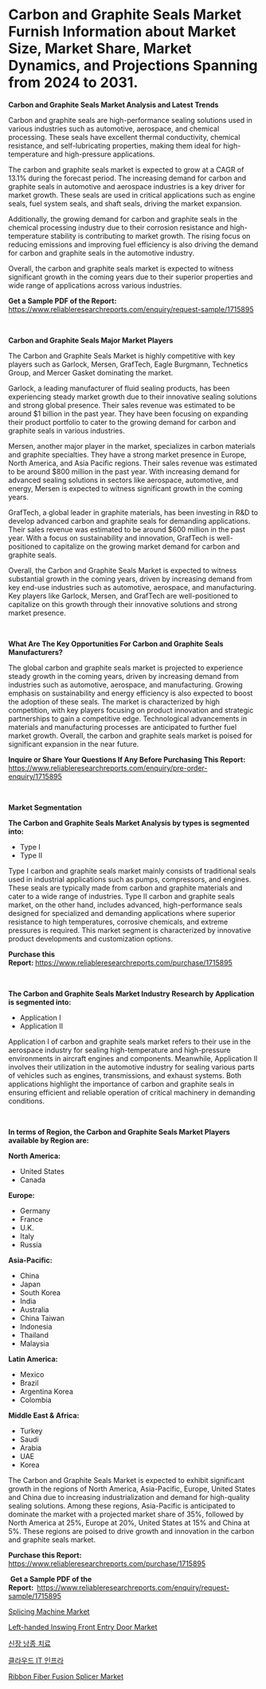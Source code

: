 <p><h1>Carbon and Graphite Seals Market Furnish Information about Market Size, Market Share, Market Dynamics, and Projections Spanning from 2024 to 2031.</h1></p><p><strong>Carbon and Graphite Seals Market Analysis and Latest Trends</strong></p>
<p><p>Carbon and graphite seals are high-performance sealing solutions used in various industries such as automotive, aerospace, and chemical processing. These seals have excellent thermal conductivity, chemical resistance, and self-lubricating properties, making them ideal for high-temperature and high-pressure applications.</p><p>The carbon and graphite seals market is expected to grow at a CAGR of 13.1% during the forecast period. The increasing demand for carbon and graphite seals in automotive and aerospace industries is a key driver for market growth. These seals are used in critical applications such as engine seals, fuel system seals, and shaft seals, driving the market expansion.</p><p>Additionally, the growing demand for carbon and graphite seals in the chemical processing industry due to their corrosion resistance and high-temperature stability is contributing to market growth. The rising focus on reducing emissions and improving fuel efficiency is also driving the demand for carbon and graphite seals in the automotive industry.</p><p>Overall, the carbon and graphite seals market is expected to witness significant growth in the coming years due to their superior properties and wide range of applications across various industries.</p></p>
<p><strong>Get a Sample PDF of the Report:&nbsp;</strong> <a href="https://www.reliableresearchreports.com/enquiry/request-sample/1715895">https://www.reliableresearchreports.com/enquiry/request-sample/1715895</a></p>
<p>&nbsp;</p>
<p><strong>Carbon and Graphite Seals Major Market Players</strong></p>
<p><p>The Carbon and Graphite Seals Market is highly competitive with key players such as Garlock, Mersen, GrafTech, Eagle Burgmann, Technetics Group, and Mercer Gasket dominating the market.</p><p>Garlock, a leading manufacturer of fluid sealing products, has been experiencing steady market growth due to their innovative sealing solutions and strong global presence. Their sales revenue was estimated to be around $1 billion in the past year. They have been focusing on expanding their product portfolio to cater to the growing demand for carbon and graphite seals in various industries.</p><p>Mersen, another major player in the market, specializes in carbon materials and graphite specialties. They have a strong market presence in Europe, North America, and Asia Pacific regions. Their sales revenue was estimated to be around $800 million in the past year. With increasing demand for advanced sealing solutions in sectors like aerospace, automotive, and energy, Mersen is expected to witness significant growth in the coming years.</p><p>GrafTech, a global leader in graphite materials, has been investing in R&D to develop advanced carbon and graphite seals for demanding applications. Their sales revenue was estimated to be around $600 million in the past year. With a focus on sustainability and innovation, GrafTech is well-positioned to capitalize on the growing market demand for carbon and graphite seals.</p><p>Overall, the Carbon and Graphite Seals Market is expected to witness substantial growth in the coming years, driven by increasing demand from key end-use industries such as automotive, aerospace, and manufacturing. Key players like Garlock, Mersen, and GrafTech are well-positioned to capitalize on this growth through their innovative solutions and strong market presence.</p></p>
<p>&nbsp;</p>
<p><strong>What Are The Key Opportunities For Carbon and Graphite Seals Manufacturers?</strong></p>
<p><p>The global carbon and graphite seals market is projected to experience steady growth in the coming years, driven by increasing demand from industries such as automotive, aerospace, and manufacturing. Growing emphasis on sustainability and energy efficiency is also expected to boost the adoption of these seals. The market is characterized by high competition, with key players focusing on product innovation and strategic partnerships to gain a competitive edge. Technological advancements in materials and manufacturing processes are anticipated to further fuel market growth. Overall, the carbon and graphite seals market is poised for significant expansion in the near future.</p></p>
<p><strong>Inquire or Share Your Questions If Any Before Purchasing This Report:</strong> <a href="https://www.reliableresearchreports.com/enquiry/pre-order-enquiry/1715895">https://www.reliableresearchreports.com/enquiry/pre-order-enquiry/1715895</a></p>
<p>&nbsp;</p>
<p><strong>Market Segmentation</strong></p>
<p><strong>The Carbon and Graphite Seals Market Analysis by types is segmented into:</strong></p>
<p><ul><li>Type I</li><li>Type II</li></ul></p>
<p><p>Type I carbon and graphite seals market mainly consists of traditional seals used in industrial applications such as pumps, compressors, and engines. These seals are typically made from carbon and graphite materials and cater to a wide range of industries. Type II carbon and graphite seals market, on the other hand, includes advanced, high-performance seals designed for specialized and demanding applications where superior resistance to high temperatures, corrosive chemicals, and extreme pressures is required. This market segment is characterized by innovative product developments and customization options.</p></p>
<p><strong>Purchase this Report:&nbsp;</strong><a href="https://www.reliableresearchreports.com/purchase/1715895">https://www.reliableresearchreports.com/purchase/1715895</a></p>
<p>&nbsp;</p>
<p><strong>The Carbon and Graphite Seals Market Industry Research by Application is segmented into:</strong></p>
<p><ul><li>Application I</li><li>Application II</li></ul></p>
<p><p>Application I of carbon and graphite seals market refers to their use in the aerospace industry for sealing high-temperature and high-pressure environments in aircraft engines and components. Meanwhile, Application II involves their utilization in the automotive industry for sealing various parts of vehicles such as engines, transmissions, and exhaust systems. Both applications highlight the importance of carbon and graphite seals in ensuring efficient and reliable operation of critical machinery in demanding conditions.</p></p>
<p>&nbsp;</p>
<p><strong>In terms of Region, the Carbon and Graphite Seals Market Players available by Region are:</strong></p>
<p>
    <p> <strong> North America: </strong>
        <ul>
            <li>United States</li>
            <li>Canada</li>
        </ul>
        </p> 
    <p> <strong> Europe: </strong>
        <ul>
            <li>Germany</li>
            <li>France</li>
            <li>U.K.</li>
            <li>Italy</li>
            <li>Russia</li>
        </ul>
        </p> 
    <p> <strong> Asia-Pacific: </strong>
        <ul>
            <li>China</li>
            <li>Japan</li>
            <li>South Korea</li>
            <li>India</li>
            <li>Australia</li>
            <li>China Taiwan</li>
            <li>Indonesia</li>
            <li>Thailand</li>
            <li>Malaysia</li>
        </ul>
        </p> 
    <p> <strong> Latin America: </strong>
        <ul>
            <li>Mexico</li>
            <li>Brazil</li>
            <li>Argentina Korea</li>
            <li>Colombia</li>
        </ul>
        </p> 
    <p> <strong> Middle East & Africa: </strong>
        <ul>
            <li>Turkey</li>
            <li>Saudi</li>
            <li>Arabia</li>
            <li>UAE</li>
            <li>Korea</li>
        </ul>
    </p>
    </p>
<p><p>The Carbon and Graphite Seals Market is expected to exhibit significant growth in the regions of North America, Asia-Pacific, Europe, United States and China due to increasing industrialization and demand for high-quality sealing solutions. Among these regions, Asia-Pacific is anticipated to dominate the market with a projected market share of 35%, followed by North America at 25%, Europe at 20%, United States at 15% and China at 5%. These regions are poised to drive growth and innovation in the carbon and graphite seals market.</p></p>
<p><strong>Purchase this Report: </strong><a href="https://www.reliableresearchreports.com/purchase/1715895">https://www.reliableresearchreports.com/purchase/1715895</a></p>
<p>&nbsp;<strong>Get a Sample PDF of the Report:&nbsp;&nbsp;</strong><a href="https://www.reliableresearchreports.com/enquiry/request-sample/1715895">https://www.reliableresearchreports.com/enquiry/request-sample/1715895</a></p>
<p><strong></strong></p>
<p><p><a href="https://github.com/shotows/Market-Research-Report-List-1/blob/main/splicing-machine-market.md">Splicing Machine Market</a></p><p><a href="https://picayune-night-cbd.notion.site/Left-handed-Inswing-Front-Entry-Door-Market-Research-Report-Unlocks-Analysis-on-the-Market-Financial-a1e70963deba45218216a596a44f1637">Left-handed Inswing Front Entry Door Market</a></p><p><a href="https://medium.com/@loretadervishi2013/%EC%8B%A0%EC%9E%A5%EB%82%AD%EC%A2%85-%EC%B9%98%EB%A3%8C-%EC%8B%9C%EC%9E%A5-%EC%84%B1%EA%B3%B5%EC%A0%81%EC%9D%B8-%EB%B9%84%EC%A6%88%EB%8B%88%EC%8A%A4-%EC%A0%84%EB%9E%B5%EC%9D%98-%EC%97%B4%EC%87%A0-2031%EB%85%84%EA%B9%8C%EC%A7%80-%EC%98%88%EC%B8%A1-49ac67d2b403">신장 낭종 치료</a></p><p><a href="https://medium.com/@loretadervishi2013/%ED%81%B4%EB%9D%BC%EC%9A%B0%EB%93%9C-it-%EC%9D%B8%ED%94%84%EB%9D%BC-%EC%8B%9C%EC%9E%A5-%EB%B6%84%EC%84%9D-%EA%B8%80%EB%A1%9C%EB%B2%8C-%EC%82%B0%EC%97%85-%EC%A0%84%EB%A7%9D-%EB%B0%8F-%EC%98%88%EC%B8%A1-2024%EB%85%84%EB%B6%80%ED%84%B0-2031%EB%85%84%EA%B9%8C%EC%A7%80-234b632c4480">클라우드 IT 인프라</a></p><p><a href="https://github.com/Sinjinluong3e0awx2m195k76/Market-Research-Report-List-1/blob/main/ribbon-fiber-fusion-splicer-market.md">Ribbon Fiber Fusion Splicer Market</a></p></p>